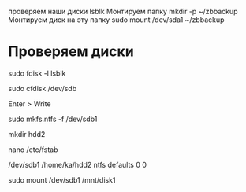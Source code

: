проверяем наши диски
lsblk
Монтируем папку
mkdir -p ~/zbbackup
Монтируем диск на эту папку
sudo mount /dev/sda1 ~/zbbackup

# Проверяем диски

sudo fdisk -l
lsblk

<!-- Пишем команду создания тома к новому диску -->

sudo cfdisk /dev/sdb

<!-- Выбираем разметку -->

Enter > Write

<!-- Форматируем -->

sudo mkfs.ntfs -f /dev/sdb1

<!-- создаем папку -->

mkdir hdd2

<!-- Монтируем папку -->

nano /etc/fstab

<!-- Вносим запись, чтоб монтировалось по умолчанию любой диск  -->

/dev/sdb1 /home/ka/hdd2 ntfs defaults 0 0

<!-- Монтируем папку -->

sudo mount /dev/sdb1 /mnt/disk1
